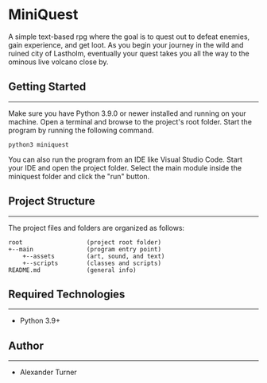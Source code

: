 # MiniQuest
A simple text-based rpg where the goal is to quest out to defeat enemies, gain experience, and get loot. As you begin your journey in the wild and ruined city of Lastholm, eventually your quest takes you all the way to the ominous live volcano close by.

## Getting Started
---
Make sure you have Python 3.9.0 or newer installed and running on your machine. Open a terminal and browse to the project's root folder. Start the program by running the following command.
```
python3 miniquest
```
You can also run the program from an IDE like Visual Studio Code. Start your IDE and open the project folder. Select the main module inside the miniquest folder and click the "run" button.

## Project Structure
---
The project files and folders are organized as follows:
```
root                  (project root folder)
+--main               (program entry point)
    +--assets         (art, sound, and text)
    +--scripts        (classes and scripts)
README.md             (general info)
```

## Required Technologies
---
* Python 3.9+

## Author
---
* Alexander Turner
